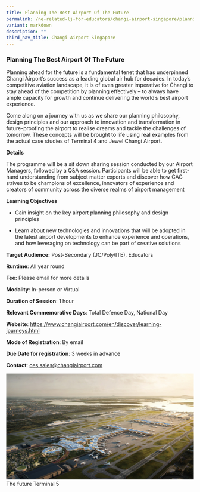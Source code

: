 ```yaml
---
title: Planning The Best Airport Of The Future
permalink: /ne-related-lj-for-educators/changi-airport-singapore/planning-the-best-aiport-of-the-future/
variant: markdown
description: ""
third_nav_title: Changi Airport Singapore
---
```

### Planning The Best Airport Of The Future

Planning ahead for the future is a fundamental tenet that has underpinned Changi Airport’s success as a leading global air hub for decades. In today’s competitive aviation landscape, it is of even greater imperative for Changi to stay ahead of the competition by planning effectively – to always have ample capacity for growth and continue delivering the world’s best airport experience. 

Come along on a journey with us as we share our planning philosophy, design principles and our approach to innovation and transformation in future-proofing the airport to realise dreams and tackle the challenges of tomorrow. These concepts will be brought to life using real examples from the actual case studies of Terminal 4 and Jewel Changi Airport.

**Details**

The programme will be a sit down sharing session conducted by our Airport Managers, followed by a Q&A session. Participants will be able to get first-hand understanding from subject matter experts and discover how CAG strives to be champions of excellence, innovators of experience and creators of community across the diverse realms of airport management

**Learning Objectives**

* Gain insight on the key airport planning philosophy and design principles

* Learn about new technologies and innovations that will be adopted in the latest airport developments to enhance experience and operations, and how leveraging on technology can be part of creative solutions

**Target Audience:** Post-Secondary (JC/Poly/ITE), Educators

**Runtime**: All year round

**Fee:** Please email for more details

**Modality**:  In-person or Virtual

**Duration of Session**: 1 hour

**Relevant Commemorative Days**: Total Defence Day, National Day

**Website**: https://www.changiairport.com/en/discover/learning-journeys.html

**Mode of Registration**: By email

**Due Date for registration**: 3 weeks in advance

**Contact**: ces.sales@changiairport.com

![](/images/10__Planning_the_Best_Airport_for_the_Future_.jpg) The future Terminal 5